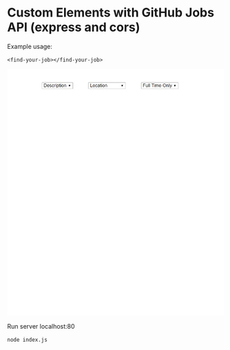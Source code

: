 # Custom Elements with GitHub Jobs API (express and cors) 

Example usage:
```
<find-your-job></find-your-job>
```

![](images/demo.gif)

Run server localhost:80
```
node index.js
```
